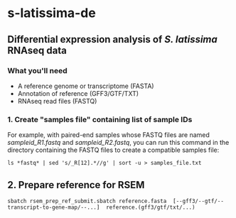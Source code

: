 # s-latissima-de
## Differential expression analysis of _S. latissima_ RNAseq data


### What you'll need
- A reference genome or transcriptome (FASTA)
- Annotation of reference (GFF3/GTF/TXT)
- RNAseq read files (FASTQ)

### 1. Create "samples file" containing list of sample IDs

For example, with paired-end samples whose FASTQ files are named 
*sampleid\_R1.fastq* and *sampleid\_R2.fastq*, you can run this
command in the directory containing the FASTQ files to create 
a compatible samples file:

`ls *fastq* | sed 's/_R[12].*//g' | sort -u > samples_file.txt`

## 2. Prepare reference for RSEM
 
`sbatch rsem_prep_ref_submit.sbatch reference.fasta 
[--gff3/--gtf/--transcript-to-gene-map/--...] 
reference.(gff3/gtf/txt/...)`

